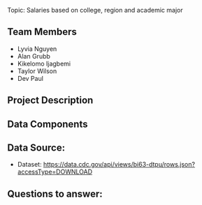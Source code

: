 Topic: Salaries based on college, region and academic major

## Team Members
- Lyvia Nguyen
- Alan Grubb
- Kikelomo Ijagbemi
- Taylor Wilson
- Dev Paul

## Project Description

## Data Components

## Data Source:
- Dataset: https://data.cdc.gov/api/views/bi63-dtpu/rows.json?accessType=DOWNLOAD
  
## Questions to answer:


